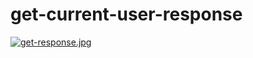 # get-current-user-response
[![get-response.jpg](https://i.postimg.cc/RVVFhM7w/get-response.jpg)](https://postimg.cc/yWtBrCrN)
